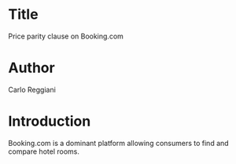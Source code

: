 # Title 
Price parity clause on Booking.com

# Author
Carlo Reggiani

# Introduction
Booking.com is a dominant platform allowing consumers to find and compare hotel rooms.
